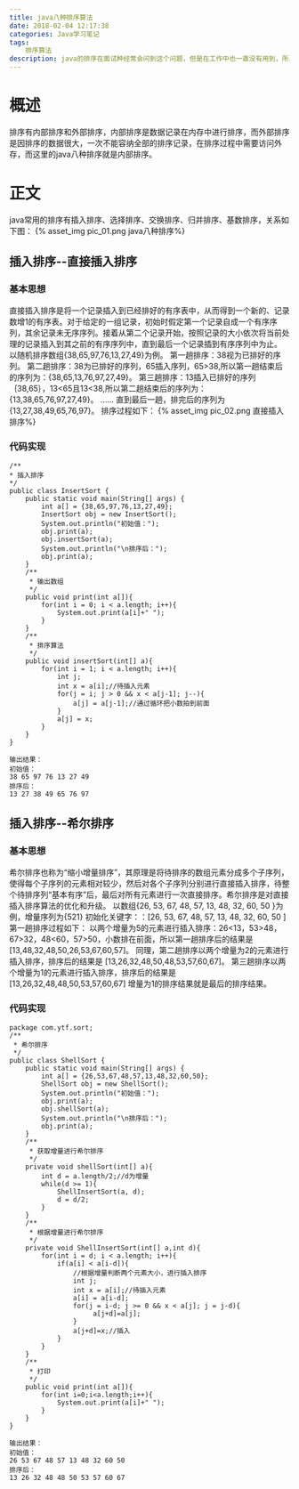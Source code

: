 ```yaml
---
title: java八种排序算法
date: 2018-02-04 12:17:38
categories: Java学习笔记
tags: 
	排序算法
description: java的排序在面试种经常会问到这个问题，但是在工作中也一直没有用到，所以一直是一知半解，所以趁空闲时间整理一下。
---
```

# 概述 #

排序有内部排序和外部排序，内部排序是数据记录在内存中进行排序，而外部排序是因排序的数据很大，一次不能容纳全部的排序记录，在排序过程中需要访问外存，而这里的java八种排序就是内部排序。

# 正文 #

java常用的排序有插入排序、选择排序、交换排序、归并排序、基数排序，关系如下图：
{% asset_img pic_01.png java八种排序%}

## 插入排序--直接插入排序 ##

### 基本思想 ###
直接插入排序是将一个记录插入到已经排好的有序表中，从而得到一个新的、记录数增1的有序表。对于给定的一组记录，初始时假定第一个记录自成一个有序序列，其余记录未无序序列。接着从第二个记录开始，按照记录的大小依次将当前处理的记录插入到其之前的有序序列中，直到最后一个记录插到有序序列中为止。
以随机排序数组{38,65,97,76,13,27,49}为例。
第一趟排序：38视为已排好的序列。
第二趟排序：38为已排好的序列，65插入序列，65>38,所以第一趟结束后的序列为：{38,65,13,76,97,27,49}。
第三趟排序：13插入已排好的序列｛38,65｝，13<65且13<38,所以第二趟结束后的序列为：{13,38,65,76,97,27,49}。
......
直到最后一趟，排完后的序列为{13,27,38,49,65,76,97}。
排序过程如下：
{% asset_img pic_02.png 直接插入排序%}
### 代码实现 ###

	/**
 	* 插入排序
 	*/
	public class InsertSort {
		public static void main(String[] args) {
			int a[] = {38,65,97,76,13,27,49};
			InsertSort obj = new InsertSort();    
	        System.out.println("初始值：");    
	        obj.print(a);    
	        obj.insertSort(a);    
	        System.out.println("\n排序后：");    
	        obj.print(a); 
		}
		/**
		 * 输出数组
		 */
		public void print(int a[]){
			for(int i = 0; i < a.length; i++){
				System.out.print(a[i]+" ");
			}
		}
		/**
		 * 排序算法
		 */
		public void insertSort(int[] a){
			for(int i = 1; i < a.length; i++){
				int j;
				int x = a[i];//待插入元素
				for(j = i; j > 0 && x < a[j-1]; j--){
					a[j] = a[j-1];//通过循环把小数拍到前面
				}
				a[j] = x;
			}
		}
	}
	
	输出结果：
	初始值：
	38 65 97 76 13 27 49 
	排序后：
	13 27 38 49 65 76 97  

## 插入排序--希尔排序 ##

### 基本思想 ###
希尔排序也称为“缩小增量排序”，其原理是将待排序的数组元素分成多个子序列，使得每个子序列的元素相对较少，然后对各个子序列分别进行直接插入排序，待整个待排序列“基本有序”后，最后对所有元素进行一次直接排序。希尔排序是对直接插入排序算法的优化和升级。 
以数组{26, 53, 67, 48, 57, 13, 48, 32, 60, 50 }为例，增量序列为{521}
初始化关键字：：[26, 53, 67, 48, 57, 13, 48, 32, 60, 50 ]
第一趟排序过程如下：
以两个增量为5的元素进行插入排序：26<13，53>48，67>32，48<60，57>50，小数排在前面，所以第一趟排序后的结果是
[13,48,32,48,50,26,53,67,60,57]。
同理，第二趟排序以两个增量为2的元素进行插入排序，排序后的结果是
[13,26,32,48,50,48,53,57,60,67]。
第三趟排序以两个增量为1的元素进行插入排序，排序后的结果是
[13,26,32,48,48,50,53,57,60,67]
增量为1的排序结果就是最后的排序结果。
### 代码实现 ###
	package com.ytf.sort;
	/**
	 * 希尔排序
	 */
	public class ShellSort {
		public static void main(String[] args) {
			int a[] = {26,53,67,48,57,13,48,32,60,50};
			ShellSort obj = new ShellSort();
			System.out.println("初始值：");
			obj.print(a);  
	        obj.shellSort(a);  
	        System.out.println("\n排序后：");  
	        obj.print(a);  
		}
		/**
		 * 获取增量进行希尔排序
		 */
		private void shellSort(int[] a){
			int d = a.length/2;//d为增量
			while(d >= 1){
				ShellInsertSort(a, d);
				d = d/2;
			}
		}
		/**
		 * 根据增量进行希尔排序
		 */
		private void ShellInsertSort(int[] a,int d){
			for(int i = d; i < a.length; i++){
				if(a[i] < a[i-d]){
					//根据增量判断两个元素大小，进行插入排序
					int j;
					int x = a[i];//待插入元素
					a[i] = a[i-d];
					for(j = i-d; j >= 0 && x < a[j]; j = j-d){
						 a[j+d]=a[j];
					}
					a[j+d]=x;//插入  
				}
			}
		}
		/**
		 * 打印
		 */
		public void print(int a[]){  
	        for(int i=0;i<a.length;i++){  
	            System.out.print(a[i]+" ");  
	        }  
	    }  
	}
	
	输出结果：
	初始值：
	26 53 67 48 57 13 48 32 60 50 
	排序后：
	13 26 32 48 48 50 53 57 60 67 